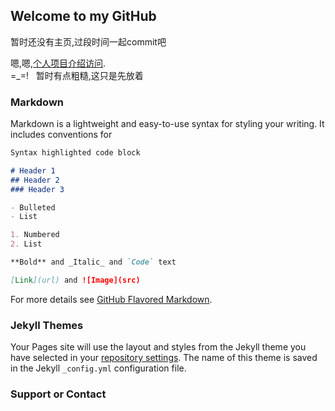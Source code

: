 ## Welcome to my GitHub

暂时还没有主页,过段时间一起commit吧

嗯,嗯,[个人项目介绍访问](https://visionchen.github.io/visionchen/project/index.html).   
=_=!   暂时有点粗糙,这只是先放着

### Markdown

Markdown is a lightweight and easy-to-use syntax for styling your writing. It includes conventions for

```markdown
Syntax highlighted code block

# Header 1
## Header 2
### Header 3

- Bulleted
- List

1. Numbered
2. List

**Bold** and _Italic_ and `Code` text

[Link](url) and ![Image](src)
```

For more details see [GitHub Flavored Markdown](https://guides.github.com/features/mastering-markdown/).

### Jekyll Themes

Your Pages site will use the layout and styles from the Jekyll theme you have selected in your [repository settings](https://github.com/Visionchen/visionchen/settings). The name of this theme is saved in the Jekyll `_config.yml` configuration file.

### Support or Contact

